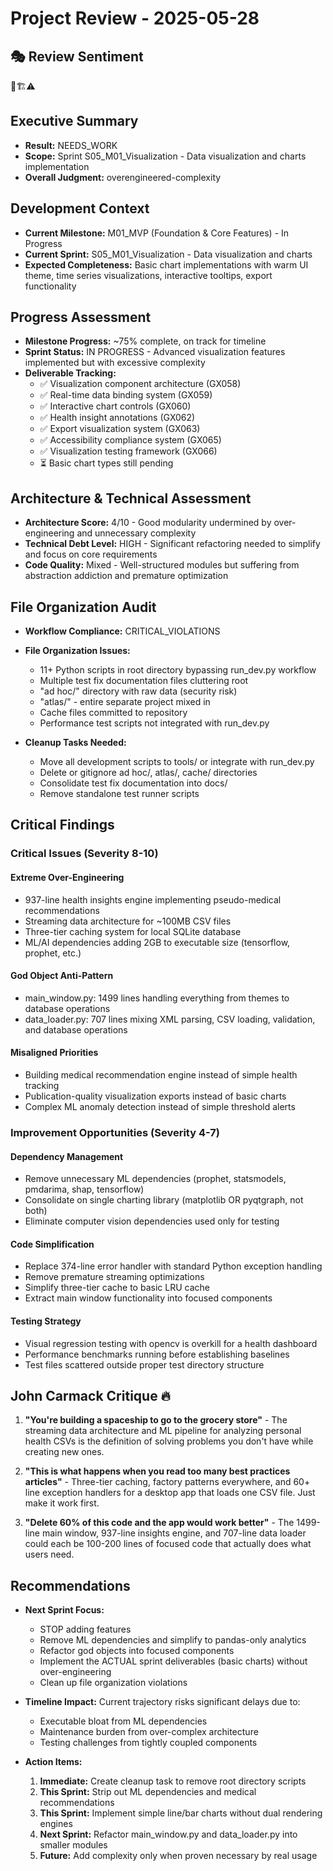 # Project Review - 2025-05-28

## 🎭 Review Sentiment

🤯🏗️⚠️

## Executive Summary

- **Result:** NEEDS_WORK
- **Scope:** Sprint S05_M01_Visualization - Data visualization and charts implementation
- **Overall Judgment:** overengineered-complexity

## Development Context

- **Current Milestone:** M01_MVP (Foundation & Core Features) - In Progress
- **Current Sprint:** S05_M01_Visualization - Data visualization and charts
- **Expected Completeness:** Basic chart implementations with warm UI theme, time series visualizations, interactive tooltips, export functionality

## Progress Assessment

- **Milestone Progress:** ~75% complete, on track for timeline
- **Sprint Status:** IN PROGRESS - Advanced visualization features implemented but with excessive complexity
- **Deliverable Tracking:** 
  - ✅ Visualization component architecture (GX058)
  - ✅ Real-time data binding system (GX059)
  - ✅ Interactive chart controls (GX060)
  - ✅ Health insight annotations (GX062)
  - ✅ Export visualization system (GX063)
  - ✅ Accessibility compliance system (GX065)
  - ✅ Visualization testing framework (GX066)
  - ⏳ Basic chart types still pending

## Architecture & Technical Assessment

- **Architecture Score:** 4/10 - Good modularity undermined by over-engineering and unnecessary complexity
- **Technical Debt Level:** HIGH - Significant refactoring needed to simplify and focus on core requirements
- **Code Quality:** Mixed - Well-structured modules but suffering from abstraction addiction and premature optimization

## File Organization Audit

- **Workflow Compliance:** CRITICAL_VIOLATIONS
- **File Organization Issues:**
  - 11+ Python scripts in root directory bypassing run_dev.py workflow
  - Multiple test fix documentation files cluttering root
  - "ad hoc/" directory with raw data (security risk)
  - "atlas/" - entire separate project mixed in
  - Cache files committed to repository
  - Performance test scripts not integrated with run_dev.py

- **Cleanup Tasks Needed:**
  - Move all development scripts to tools/ or integrate with run_dev.py
  - Delete or gitignore ad hoc/, atlas/, cache/ directories
  - Consolidate test fix documentation into docs/
  - Remove standalone test runner scripts

## Critical Findings

### Critical Issues (Severity 8-10)

#### Extreme Over-Engineering
- 937-line health insights engine implementing pseudo-medical recommendations
- Streaming data architecture for ~100MB CSV files
- Three-tier caching system for local SQLite database
- ML/AI dependencies adding 2GB to executable size (tensorflow, prophet, etc.)

#### God Object Anti-Pattern
- main_window.py: 1499 lines handling everything from themes to database operations
- data_loader.py: 707 lines mixing XML parsing, CSV loading, validation, and database operations

#### Misaligned Priorities
- Building medical recommendation engine instead of simple health tracking
- Publication-quality visualization exports instead of basic charts
- Complex ML anomaly detection instead of simple threshold alerts

### Improvement Opportunities (Severity 4-7)

#### Dependency Management
- Remove unnecessary ML dependencies (prophet, statsmodels, pmdarima, shap, tensorflow)
- Consolidate on single charting library (matplotlib OR pyqtgraph, not both)
- Eliminate computer vision dependencies used only for testing

#### Code Simplification
- Replace 374-line error handler with standard Python exception handling
- Remove premature streaming optimizations
- Simplify three-tier cache to basic LRU cache
- Extract main window functionality into focused components

#### Testing Strategy
- Visual regression testing with opencv is overkill for a health dashboard
- Performance benchmarks running before establishing baselines
- Test files scattered outside proper test directory structure

## John Carmack Critique 🔥

1. **"You're building a spaceship to go to the grocery store"** - The streaming data architecture and ML pipeline for analyzing personal health CSVs is the definition of solving problems you don't have while creating new ones.

2. **"This is what happens when you read too many best practices articles"** - Three-tier caching, factory patterns everywhere, and 60+ line exception handlers for a desktop app that loads one CSV file. Just make it work first.

3. **"Delete 60% of this code and the app would work better"** - The 1499-line main window, 937-line insights engine, and 707-line data loader could each be 100-200 lines of focused code that actually does what users need.

## Recommendations

- **Next Sprint Focus:** 
  - STOP adding features
  - Remove ML dependencies and simplify to pandas-only analytics
  - Refactor god objects into focused components
  - Implement the ACTUAL sprint deliverables (basic charts) without over-engineering
  - Clean up file organization violations

- **Timeline Impact:** Current trajectory risks significant delays due to:
  - Executable bloat from ML dependencies
  - Maintenance burden from over-complex architecture
  - Testing challenges from tightly coupled components

- **Action Items:**
  1. **Immediate:** Create cleanup task to remove root directory scripts
  2. **This Sprint:** Strip out ML dependencies and medical recommendations
  3. **This Sprint:** Implement simple line/bar charts without dual rendering engines
  4. **Next Sprint:** Refactor main_window.py and data_loader.py into smaller modules
  5. **Future:** Add complexity only when proven necessary by real usage